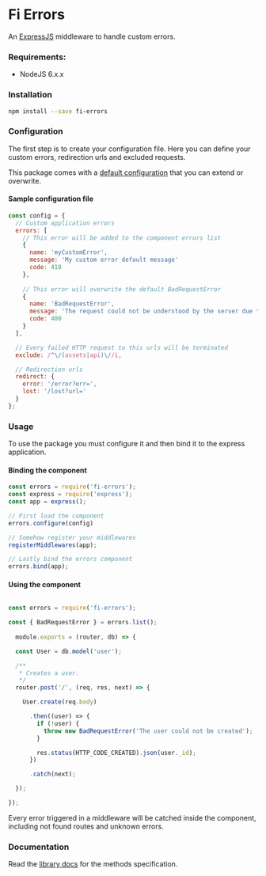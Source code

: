 # Fi Errors 

An [ExpressJS](http://expressjs.com) middleware to handle custom errors.

### Requirements:
* NodeJS 6.x.x

### Installation

```sh
npm install --save fi-errors
```

### Configuration

The first step is to create your configuration file. Here you can define your custom errors, redirection urls and excluded requests.

This package comes with a [default configuration](lib/defaults.js) that you can extend or overwrite.

#### Sample configuration file
```javascript
const config = {
  // Custom application errors
  errors: [
    // This error will be added to the component errors list
    { 
      name: 'myCustomError',
      message: 'My custom error default message'
      code: 418
    },
    
    // This error will overwrite the default BadRequestError
    { 
      name: 'BadRequestError',
      message: 'The request could not be understood by the server due to malformed syntax'
      code: 400
    }
  ],

  // Every failed HTTP request to this urls will be terminated 
  exclude: /^\/(assets|api)\//i,

  // Redirection urls
  redirect: {
    error: '/error?err=',
    lost: '/lost?url='
  }
};
```
### Usage

To use the package you must configure it and then bind it to the express application.

#### Binding the component
```javascript
const errors = require('fi-errors');
const express = require('express');
const app = express();

// First load the component
errors.configure(config)

// Somehow register your middlewares
registerMiddlewares(app);

// Lastly bind the errors component
errors.bind(app);
```

#### Using the component
```javascript

const errors = require('fi-errors');

const { BadRequestError } = errors.list();
  
  module.exports = (router, db) => {

  const User = db.model('user');

  /**
   * Creates a user.
   */
  router.post('/', (req, res, next) => {

    User.create(req.body)

      .then((user) => {
        if (!user) {
          throw new BadRequestError('The user could not be created');
        }

        res.status(HTTP_CODE_CREATED).json(user._id);
      })

      .catch(next);

  });

});
```

Every error triggered in a middleware will be catched inside the component, including not found routes and unknown errors.

### Documentation
Read the [library docs](docs.md) for the methods specification.
